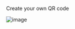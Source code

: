 Create your own QR code


![image](https://github.com/n-anurag/QR-code-generator/assets/108230759/7e67370d-2bc2-4190-bf47-574105ffd67e)

